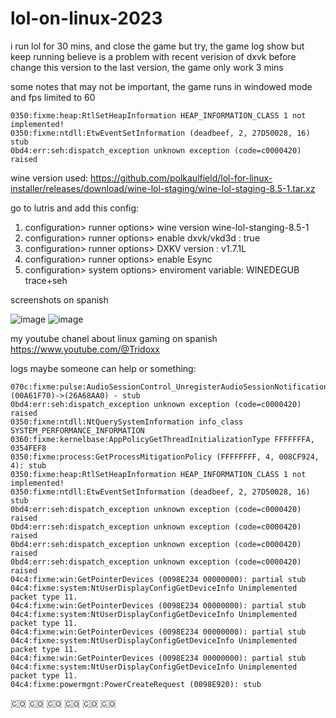 # lol-on-linux-2023
i run lol for 30 mins, and close the game but try, the game log show but keep running 
 believe is a problem with recent verision of dxvk before change this version to the last version, the game only work 3 mins
 
some notes that may not be important, the game runs in windowed mode and fps limited to 60
```
0350:fixme:heap:RtlSetHeapInformation HEAP_INFORMATION_CLASS 1 not implemented!
0350:fixme:ntdll:EtwEventSetInformation (deadbeef, 2, 27D50028, 16) stub
0bd4:err:seh:dispatch_exception unknown exception (code=c0000420) raised
```

wine version used:  https://github.com/polkaulfield/lol-for-linux-installer/releases/download/wine-lol-staging/wine-lol-staging-8.5-1.tar.xz

go to lutris and add this config: 

1. configuration> runner options> wine version wine-lol-stanging-8.5-1
2. configuration> runner options> enable dxvk/vkd3d : true
3. configuration> runner options> DXKV version : v1.7.1L
4. configuration> runner options> enable Esync
5. configuration> system options> enviroment variable: WINEDEGUB  trace+seh

screenshots on spanish

![image](https://user-images.githubusercontent.com/22879539/231023700-78efc24e-1887-4a1a-b028-5beeec8d173b.png)
![image](https://user-images.githubusercontent.com/22879539/231023736-b75471d6-f7d8-45a2-b388-696d1826b49e.png)

my youtube chanel about linux gaming on spanish 
https://www.youtube.com/@Tridoxx

logs maybe someone can help or something:
```
070c:fixme:pulse:AudioSessionControl_UnregisterAudioSessionNotification (00A61F70)->(26A68AA0) - stub
0bd4:err:seh:dispatch_exception unknown exception (code=c0000420) raised
0350:fixme:ntdll:NtQuerySystemInformation info_class SYSTEM_PERFORMANCE_INFORMATION
0360:fixme:kernelbase:AppPolicyGetThreadInitializationType FFFFFFFA, 0354FEF8
0350:fixme:process:GetProcessMitigationPolicy (FFFFFFFF, 4, 008CF924, 4): stub
0350:fixme:heap:RtlSetHeapInformation HEAP_INFORMATION_CLASS 1 not implemented!
0350:fixme:ntdll:EtwEventSetInformation (deadbeef, 2, 27D50028, 16) stub
0bd4:err:seh:dispatch_exception unknown exception (code=c0000420) raised
0bd4:err:seh:dispatch_exception unknown exception (code=c0000420) raised
0bd4:err:seh:dispatch_exception unknown exception (code=c0000420) raised
0bd4:err:seh:dispatch_exception unknown exception (code=c0000420) raised
04c4:fixme:win:GetPointerDevices (0098E234 00000000): partial stub
04c4:fixme:system:NtUserDisplayConfigGetDeviceInfo Unimplemented packet type 11.
04c4:fixme:win:GetPointerDevices (0098E234 00000000): partial stub
04c4:fixme:system:NtUserDisplayConfigGetDeviceInfo Unimplemented packet type 11.
04c4:fixme:win:GetPointerDevices (0098E234 00000000): partial stub
04c4:fixme:system:NtUserDisplayConfigGetDeviceInfo Unimplemented packet type 11.
04c4:fixme:win:GetPointerDevices (0098E234 00000000): partial stub
04c4:fixme:system:NtUserDisplayConfigGetDeviceInfo Unimplemented packet type 11.
04c4:fixme:powermgnt:PowerCreateRequest (0098E920): stub

```
:colombia: :colombia: :colombia: :colombia: :colombia: :colombia: 
